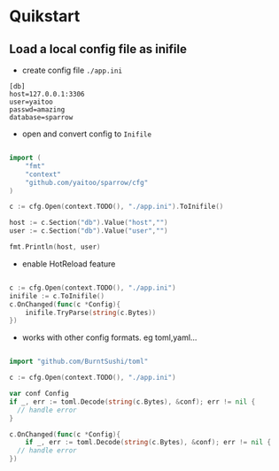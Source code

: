# Quikstart 

## Load a local config file as inifile

- create config file `./app.ini`

```
[db]
host=127.0.0.1:3306
user=yaitoo
passwd=amazing
database=sparrow
```

- open and convert config to `Inifile`

```go

import (
    "fmt"
    "context"
    "github.com/yaitoo/sparrow/cfg"
)

c := cfg.Open(context.TODO(), "./app.ini").ToInifile()

host := c.Section("db").Value("host","")
user := c.Section("db").Value("user","")

fmt.Println(host, user)

```

- enable HotReload feature

```go

c := cfg.Open(context.TODO(), "./app.ini")
inifile := c.ToInifile()
c.OnChanged(func(c *Config){
    inifile.TryParse(string(c.Bytes))
})

```

- works with other config formats. eg toml,yaml...
  
```go

import "github.com/BurntSushi/toml"

c := cfg.Open(context.TODO(), "./app.ini")

var conf Config
if _, err := toml.Decode(string(c.Bytes), &conf); err != nil {
  // handle error
}

c.OnChanged(func(c *Config){
    if _, err := toml.Decode(string(c.Bytes), &conf); err != nil {
  // handle error
})

```